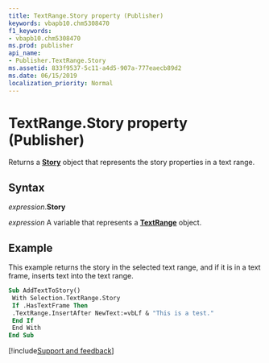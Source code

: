 ```yaml
---
title: TextRange.Story property (Publisher)
keywords: vbapb10.chm5308470
f1_keywords:
- vbapb10.chm5308470
ms.prod: publisher
api_name:
- Publisher.TextRange.Story
ms.assetid: 833f9537-5c11-a4d5-907a-777eaecb89d2
ms.date: 06/15/2019
localization_priority: Normal
---
```



# TextRange.Story property (Publisher)

Returns a **[Story](publisher.story.md)** object that represents the story properties in a text range.


## Syntax

_expression_.**Story**

_expression_ A variable that represents a **[TextRange](Publisher.TextRange.md)** object.


## Example

This example returns the story in the selected text range, and if it is in a text frame, inserts text into the text range.

```vb
Sub AddTextToStory() 
 With Selection.TextRange.Story 
 If .HasTextFrame Then 
 .TextRange.InsertAfter NewText:=vbLf & "This is a test." 
 End If 
 End With 
End Sub
```

[!include[Support and feedback](~/includes/feedback-boilerplate.md)]